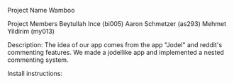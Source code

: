 Project Name
Wamboo

Project Members
Beytullah Ince (bi005)
Aaron Schmetzer (as293)
Mehmet Yildirim (my013)

Description:
The idea of our app comes from the app "Jodel" and reddit's commenting features.
We made a jodellike app and implemented a nested commenting system.

Install instructions:
